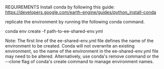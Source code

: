 REQUIREMENTS
  Install conda by  following this guide: https://developers.google.com/earth-engine/guides/python_install-conda

replicate the environment by running the following conda command.

conda env create -f path-to-ee-shared-env.yml

Note: The first line of the ee-shared-env.yml file defines the name of the environment to be created. Conda will not overwrite an existing environment, so the name of the environment in the ee-shared-env.yml file may need to be altered. Alternatively, use conda's remove command or the --clone flag of conda's create command to manage environment names.
